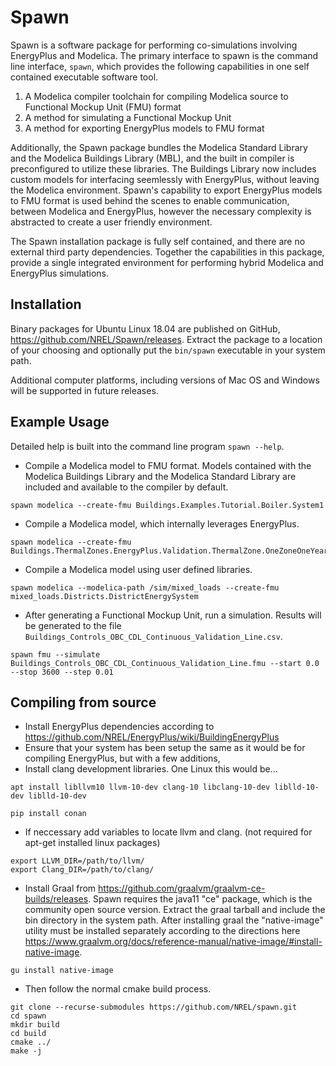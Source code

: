 # Spawn 
Spawn is a software package for performing co-simulations involving EnergyPlus and Modelica.
The primary interface to spawn is the command line interface, `spawn`,
which provides the following capabilities in one self contained executable software tool.

1. A Modelica compiler toolchain for compiling Modelica source to Functional Mockup Unit (FMU) format
2. A method for simulating a Functional Mockup Unit
3. A method for exporting EnergyPlus models to FMU format

Additionally, the Spawn package bundles the Modelica Standard Library and the Modelica Buildings Library (MBL),
and the built in compiler is preconfigured to utilize these libraries. The Buildings Library now includes 
custom models for interfacing seemlessly with EnergyPlus, without leaving the Modelica environment.
Spawn's capability to export EnergyPlus models to FMU format is used behind the scenes to enable communication,
between Modelica and EnergyPlus, however the necessary complexity is abstracted to create a user friendly environment.

The Spawn installation package is fully self contained, and there are no external third party dependencies.
Together the capabilities in this package, provide a single integrated environment for performing hybrid Modelica 
and EnergyPlus simulations.

## Installation
Binary packages for Ubuntu Linux 18.04 are published on GitHub, https://github.com/NREL/Spawn/releases.
Extract the package to a location of your choosing and optionally put the `bin/spawn` executable in your system path.

Additional computer platforms, including versions of Mac OS and Windows will be supported in future releases.

## Example Usage
Detailed help is built into the command line program `spawn --help`.

* Compile a Modelica model to FMU format. Models contained with the Modelica Buildings Library and
the Modelica Standard Library are included and available to the compiler by default.

```shell
spawn modelica --create-fmu Buildings.Examples.Tutorial.Boiler.System1

```
* Compile a Modelica model, which internally leverages EnergyPlus.

```shell
spawn modelica --create-fmu Buildings.ThermalZones.EnergyPlus.Validation.ThermalZone.OneZoneOneYear

```
* Compile a Modelica model using user defined libraries.

```shell
spawn modelica --modelica-path /sim/mixed_loads --create-fmu mixed_loads.Districts.DistrictEnergySystem

```
* After generating a Functional Mockup Unit, run a simulation. Results will be generated to the file `Buildings_Controls_OBC_CDL_Continuous_Validation_Line.csv`.
```shell
spawn fmu --simulate Buildings_Controls_OBC_CDL_Continuous_Validation_Line.fmu --start 0.0 --stop 3600 --step 0.01

```

## Compiling from source
* Install EnergyPlus dependencies according to https://github.com/NREL/EnergyPlus/wiki/BuildingEnergyPlus
* Ensure that your system has been setup the same as it would be for compiling EnergyPlus, but with a few additions,
* Install clang development libraries. One Linux this would be...

```shell
apt install libllvm10 llvm-10-dev clang-10 libclang-10-dev liblld-10-dev liblld-10-dev
```

```shell
pip install conan
```

* If neccessary add variables to locate llvm and clang. (not required for apt-get installed linux packages)

```shell
export LLVM_DIR=/path/to/llvm/
export Clang_DIR=/path/to/clang/
```

* Install Graal from https://github.com/graalvm/graalvm-ce-builds/releases. Spawn requires the java11 "ce" package, which is the community open source version.
Extract the graal tarball and include the bin directory in the system path. After installing graal the "native-image" utility must be installed separately according to the directions here https://www.graalvm.org/docs/reference-manual/native-image/#install-native-image.

```shell
gu install native-image
```

* Then follow the normal cmake build process.

```shell
git clone --recurse-submodules https://github.com/NREL/spawn.git
cd spawn
mkdir build
cd build
cmake ../
make -j
```

